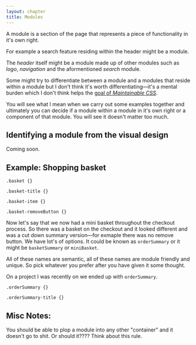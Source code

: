 ```yaml
---
layout: chapter
title: Modules
---
```


A module is a section of the page that represents a piece of functionality in it's own right.

For example a search feature residing within the header might be a module.

The *header* itself might be a module made up of other modules such as *logo*, *navigation* and the aformentioned *search* module.

Some might try to differentiate between a module and a modules that reside within a module but I don't think it's worth differentiating&mdash;it's a mental burden which I don't think helps the [goal of *Maintainable CSS*](/chapters/1/).

You will see what I mean when we carry out some examples together and ultimately you can decide if a module within a module in it's own right or a component of that module. You will see it doesn't matter too much.

## Identifying a module from the visual design

Coming soon.

## Example: Shopping basket

	.basket {}

	.basket-title {}

	.basket-item {}

	.basket-removeButton {}

Now let's say that we now had a mini basket throughout the checkout process. So there was a basket on the checkout and it looked different and was a cut down summary version&mdash;for exmaple there was no remove button. We have lot's of options. It could be known as `orderSummary` or it might be `basketSummary` or `miniBasket`.

All of these names are semantic, all of these names are module friendly and unique. So pick whatever you prefer after you have given it some thought.

On a project I was recently on we ended up with `orderSummary`.

	.orderSummary {}

	.orderSummary-title {}

## Misc Notes:

You should be able to plop a module into any other "container" and it doesn't go to shit. Or should it???? Think about this rule.